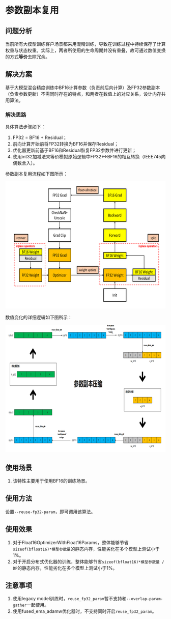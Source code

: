 # 参数副本复用

## 问题分析

当前所有大模型训练客户场景都采用混精训练，导致在训练过程中持续保存了计算权重与状态权重。实际上，两者所使用的生命周期并没有重叠，故可通过数值变换的方式**等价**去除冗余。


## 解决方案

基于大模型混合精度训练中BF16计算参数（负责前后向计算）及FP32参数副本（负责参数更新）不需同时存在的特点，和两者在数值上的对应关系，设计内存共用算法。



### 解决思路

具体算法步骤如下：
1. FP32 = BF16 + Residual；
2. 前向计算开始前将FP32转换为BF16并保存Residual；
3. 优化器更新前基于BF16和Residual恢复FP32参数并进行更新；
4. 使用int32加减法来等价模拟原始逻辑中FP32<->BF16的相互转换（IEEE745向偶数舍入）。



参数副本复用流程如下图所示：
<p align="center"> <img src="../../sources/images/reuse_fp32_param_a.png" height="400px" width="600px"></p>

数值变化的详细逻辑如下图所示：
<p align="center"> <img src="../../sources/images/reuse_fp32_param_b.png" height="400px" width="750px"></p>

## 使用场景

1. 该特性主要用于使用BF16的训练场景。

## 使用方法

设置`--reuse-fp32-param`，即可调用该算法。

## 使用效果

1. 对于Float16OptimizerWithFloat16Params，整体能够节省`sizeof(bfloat16)*模型参数量`的静态内存，性能劣化在多个模型上测试小于1%。
2. 对于开启分布式优化器的训练，整体能够节省`sizeof(bfloat16)*模型参数量 / DP`的静态内存，性能劣化在多个模型上测试小于1%。

## 注意事项

1. 使用legacy model训练时，`reuse_fp32_param`暂不支持和`--overlap-param-gather`一起使用。
2. 使用fused_ema_adamw优化器时，不支持同时开启`reuse_fp32_param`。